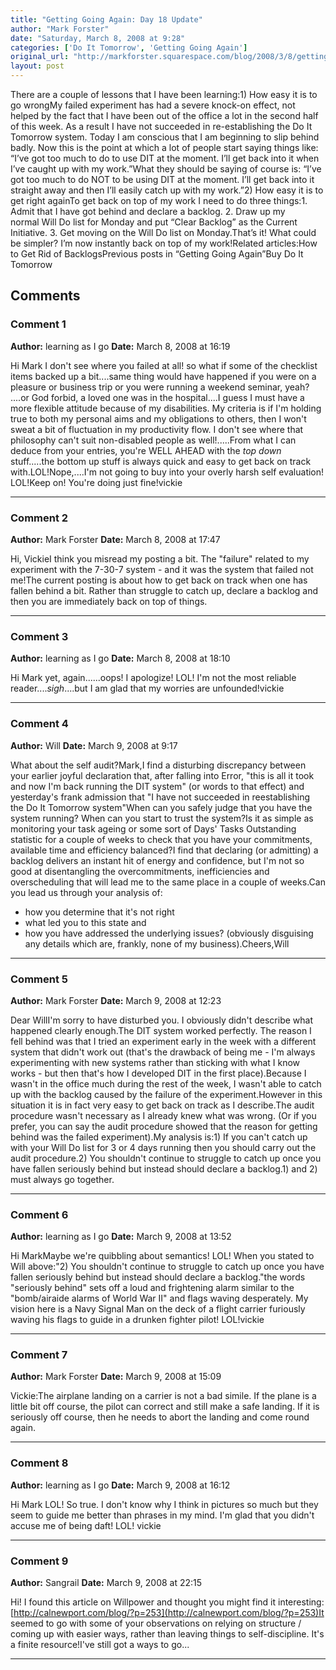 ```yaml
---
title: "Getting Going Again: Day 18 Update"
author: "Mark Forster"
date: "Saturday, March 8, 2008 at 9:28"
categories: ['Do It Tomorrow', 'Getting Going Again']
original_url: "http://markforster.squarespace.com/blog/2008/3/8/getting-going-again-day-18-update.html"
layout: post
---
```


There are a couple of lessons that I have been learning:1) How easy it is to go wrongMy failed experiment has had a severe knock-on effect, not helped by the fact that I have been out of the office a lot in the second half of this week. As a result I have not succeeded in re-establishing the Do It Tomorrow system. Today I am conscious that I am beginning to slip behind badly. Now this is the point at which a lot of people start saying things like: “I’ve got too much to do to use DIT at the moment. I’ll get back into it when I’ve caught up with my work.”What they should be saying of course is: “I’ve got too much to do NOT to be using DIT at the moment. I’ll get back into it straight away and then I’ll easily catch up with my work.”2) How easy it is to get right againTo get back on top of my work I need to do three things:1. Admit that I have got behind and declare a backlog.
2. Draw up my normal Will Do list for Monday and put “Clear Backlog” as the Current Initiative.
3. Get moving on the Will Do list on Monday.That’s it! What could be simpler? I’m now instantly back on top of my work!Related articles:How to Get Rid of BacklogsPrevious posts in “Getting Going Again”Buy Do It Tomorrow

## Comments

### Comment 1
**Author:** learning as I go
**Date:** March 8, 2008 at 16:19

Hi Mark
I don't see where you failed at all! so what if some of the checklist items backed up a bit....same thing would have happened if you were on a pleasure or business trip or you were running a weekend seminar, yeah? ....or God forbid, a loved one was in the hospital....I guess I must have a more flexible attitude because of my disabilities. My criteria is if I'm holding true to both my personal aims and my obligations to others, then I won't sweat a bit of fluctuation in my productivity flow. I don't see where that philosophy can't suit non-disabled people as well!.....From what I can deduce from your entries, you're WELL AHEAD with the *top down* stuff.....the bottom up stuff is always quick and easy to get back on track with.LOL!Nope,....I'm not going to buy into your overly harsh self evaluation! LOL!Keep on! You're doing just fine!vickie

---

### Comment 2
**Author:** Mark Forster
**Date:** March 8, 2008 at 17:47

Hi, VickieI think you misread my posting a bit. The "failure" related to my experiment with the 7-30-7 system - and it was the system that failed not me!The current posting is about how to get back on track when one has fallen behind a bit. Rather than struggle to catch up, declare a backlog and then you are immediately back on top of things.

---

### Comment 3
**Author:** learning as I go
**Date:** March 8, 2008 at 18:10

Hi Mark
yet, again......oops! I apologize! LOL! I'm not the most reliable reader....*sigh*....but I am glad that my worries are unfounded!vickie

---

### Comment 4
**Author:** Will
**Date:** March 9, 2008 at 9:17

What about the self audit?Mark,I find a disturbing discrepancy between your earlier joyful declaration that, after falling into Error, "this is all it took and now I'm back running the DIT system" (or words to that effect) and yesterday's frank admission that "I have not succeeded in reestablishing the Do It Tomorrow system"When can you safely judge that you have the system running? When can you start to trust the system?Is it as simple as monitoring your task ageing or some sort of Days' Tasks Outstanding statistic for a couple of weeks to check that you have your commitments, available time and efficiency balanced?I find that declaring (or admitting) a backlog delivers an instant hit of energy and confidence, but I'm not so good at disentangling the overcommitments, inefficiencies and overscheduling that will lead me to the same place in a couple of weeks.Can you lead us through your analysis of:
- how you determine that it's not right
- what led you to this state and
- how you have addressed the underlying issues?
(obviously disguising any details which are, frankly, none of my business).Cheers,Will

---

### Comment 5
**Author:** Mark Forster
**Date:** March 9, 2008 at 12:23

Dear WillI'm sorry to have disturbed you. I obviously didn't describe what happened clearly enough.The DIT system worked perfectly. The reason I fell behind was that I tried an experiment early in the week with a different system that didn't work out (that's the drawback of being me - I'm always experimenting with new systems rather than sticking with what I know works - but then that's how I developed DIT in the first place).Because I wasn't in the office much during the rest of the week, I wasn't able to catch up with the backlog caused by the failure of the experiment.However in this situation it is in fact very easy to get back on track as I describe.The audit procedure wasn't necessary as I already knew what was wrong. (Or if you prefer, you can say the audit procedure showed that the reason for getting behind was the failed experiment).My analysis is:1) If you can't catch up with your Will Do list for 3 or 4 days running then you should carry out the audit procedure.2) You shouldn't continue to struggle to catch up once you have fallen seriously behind but instead should declare a backlog.1) and 2) must always go together.

---

### Comment 6
**Author:** learning as I go
**Date:** March 9, 2008 at 13:52

Hi MarkMaybe we're quibbling about semantics! LOL! When you stated to Will above:"2) You shouldn't continue to struggle to catch up once you have fallen seriously behind but instead should declare a backlog."the words "seriously behind" sets off a loud and frightening alarm similar to the "bomb/airaide alarms of World War II" and flags waving desperately. My vision here is a Navy Signal Man on the deck of a flight carrier furiously waving his flags to guide in a drunken fighter pilot! LOL!vickie

---

### Comment 7
**Author:** Mark Forster
**Date:** March 9, 2008 at 15:09

Vickie:The airplane landing on a carrier is not a bad simile. If the plane is a little bit off course, the pilot can correct and still make a safe landing. If it is seriously off course, then he needs to abort the landing and come round again.

---

### Comment 8
**Author:** learning as I go
**Date:** March 9, 2008 at 16:12

Hi Mark
LOL! So true. I don't know why I think in pictures so much but they seem to guide me better than phrases in my mind. I'm glad that you didn't accuse me of being daft! LOL!
vickie

---

### Comment 9
**Author:** Sangrail
**Date:** March 9, 2008 at 22:15

Hi!
I found this article on Willpower and thought you might find it interesting:
[http://calnewport.com/blog/?p=253](http://calnewport.com/blog/?p=253)It seemed to go with some of your observations on relying on structure / coming up with easier ways, rather than leaving things to self-discipline. It's a finite resource!I've still got a ways to go...

---
